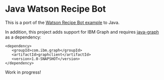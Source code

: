 # Java Watson Recipe Bot

This is a port of the [Watson Recipe Bot example](https://medium.com/ibm-watson-developer-cloud/how-to-build-a-recipe-slack-bot-using-watson-conversation-and-spoonacular-api-487eacaf01d4#.i0q8fnhuu)
to Java.

In addition, this project adds support for IBM Graph and requires [java-graph](https://github.com/ibm-cds-labs/java-graph) as a dependency:

```
<dependency>
   <groupId>com.ibm.graph</groupId>
   <artifactId>graphclient</artifactId>
   <version>1.0-SNAPSHOT</version>
</dependency>
```

Work in progress!
